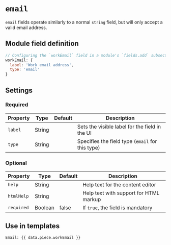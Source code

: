 # `email`

`email` fields operate similarly to a normal `string` field, but will only accept a valid email address.

## Module field definition

```javascript
// Configuring the `workEmail` field in a module's `fields.add` subsection:
workEmail: {
  label: 'Work email address',
  type: 'email'
}
```

## Settings

### Required

|  Property | Type   | Default | Description |
|-----------|-----------|-----------|------------|
|`label` | String | | Sets the visible label for the field in the UI |
|`type` | String | | Specifies the field type (`email` for this type) |

### Optional

|  Property | Type   | Default | Description |
|-----------|-----------|-----------|------------|
|`help` | String | | Help text for the content editor |
|`htmlHelp` | String | | Help text with support for HTML markup |
|`required` | Boolean | false | If `true`, the field is mandatory |

<!-- TODO: The following settings are likely to return, but are not yet implemented. -->
<!-- |contextual | Boolean | false | If `true`, it will prevent the field from appearing in the editor modal | -->
<!-- |readOnly | Boolean | false | If `true`, prevents the user from editing the field value | -->

## Use in templates

```django
Email: {{ data.piece.workEmail }}
```